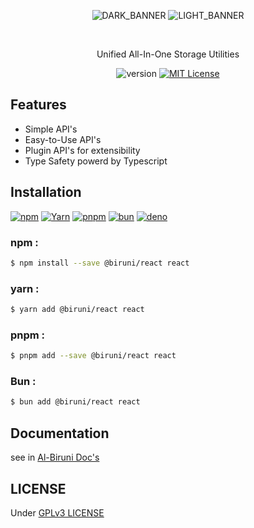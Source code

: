 <div align="center">

![DARK_BANNER](https://raw.githubusercontent.com/wonize/biruni/main/packages/react/assets/dark.png#gh-dark-mode-only)
![LIGHT_BANNER](https://raw.githubusercontent.com/wonize/biruni/main/packages/react/assets/light.png#gh-light-mode-only)

<br/>

Unified All-In-One Storage Utilities

![version][VERSION_BADGE]
[![MIT License][LICENSE_BADGE]][LICENSE]

</div>

## Features

- Simple API's
- Easy-to-Use API's
- Plugin API's for extensibility
- Type Safety powerd by Typescript

## Installation

[![npm][INSTALLATION_NPM_BADGE]][INSTALLATION_NPM]
[![Yarn][INSTALLATION_YARN_BADGE]][INSTALLATION_YARN]
[![pnpm][INSTALLATION_PNPM_BADGE]][INSTALLATION_PNPM]
[![bun][INSTALLATION_BUN_BADGE]][INSTALLATION_BUN]
[![deno][INSTALLATION_DENO_BADGE]][INSTALLATION_DENO]

### npm :

```sh
$ npm install --save @biruni/react react
```

### yarn :

```sh
$ yarn add @biruni/react react
```

### pnpm :

```sh
$ pnpm add --save @biruni/react react
```

### Bun :

```sh
$ bun add @biruni/react react
```

## Documentation

see in [Al-Biruni Doc's][HOMEPAGE]

## LICENSE

Under [GPLv3 LICENSE](./LICENSE.md)

<!-- URL -->

[REPO]: https://github.com/wonize/biruni/tree/main/packages/react
[HOMEPAGE]: https://wonize.github.io/biruni/plugin/react/
[INSTALLATION_NPM_BADGE]: https://img.shields.io/static/v1?style=for-the-badge&message=npm&color=CB3837&logo=npm&logoColor=FFFFFF&label=
[INSTALLATION_YARN_BADGE]: https://img.shields.io/static/v1?style=for-the-badge&message=Yarn&color=2C8EBB&logo=Yarn&logoColor=FFFFFF&label=
[INSTALLATION_PNPM_BADGE]: https://img.shields.io/static/v1?style=for-the-badge&message=pnpm&color=FF6C37&logo=pnpm&logoColor=FFFFFF&label=
[INSTALLATION_BUN_BADGE]: https://img.shields.io/static/v1?style=for-the-badge&message=bun&color=E2BD8C&logo=bun&logoColor=FFFFFF&label=
[INSTALLATION_DENO_BADGE]: https://img.shields.io/static/v1?style=for-the-badge&message=deno&color=323232&logo=deno&logoColor=FFFFFF&label=
[INSTALLATION_NPM]: #npm-
[INSTALLATION_YARN]: #yarn-
[INSTALLATION_PNPM]: #pnpm-
[INSTALLATION_BUN]: #bun-
[INSTALLATION_DENO]: https://deno.land/manual@v1.36.4/examples/manage_dependencies
[VERSION_BADGE]: https://img.shields.io/npm/v/biruni?color=6B1D1D&label=VERSION&style=flat-square
[LICENSE_BADGE]: https://img.shields.io/npm/l/biruni?color=6B1D1D&label=LICENSE&style=flat-square
[LICENSE]: https://github.com/wonize/biruni/blob/main/LICENSE
